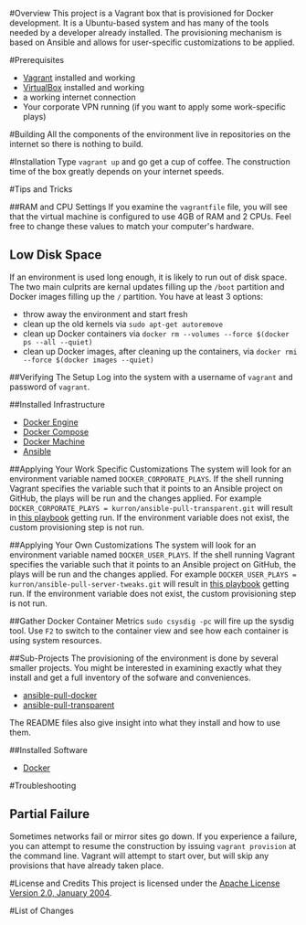 #Overview
This project is a Vagrant box that is provisioned for Docker development.  It is a Ubuntu-based system and 
has many of the tools needed by a developer already installed.  The provisioning mechanism is based on Ansible 
and allows for user-specific customizations to be applied.

#Prerequisites

* [Vagrant](https://www.vagrantup.com/) installed and working
* [VirtualBox](https://www.virtualbox.org/) installed and working
* a working internet connection
* Your corporate VPN running (if you want to apply some work-specific plays) 

#Building
All the components of the environment live in repositories on the internet so there is nothing to build.

#Installation
Type `vagrant up` and go get a cup of coffee.  The construction time of the box greatly depends on your internet speeds.

#Tips and Tricks

##RAM and CPU Settings
If you examine the `vagrantfile` file, you will see that the virtual machine is configured to use 4GB of RAM and
2 CPUs.  Feel free to change these values to match your computer's hardware.

## Low Disk Space
If an environment is used long enough, it is likely to run out of disk space.  The two main culprits are kernal updates 
filling up the `/boot` partition and Docker images filling up the `/` partition.  You have at least 3 options:

* throw away the environment and start fresh
* clean up the old kernels via `sudo apt-get autoremove`
* clean up Docker containers via `docker rm --volumes --force $(docker ps --all --quiet)`
* clean up Docker images, after cleaning up the containers, via `docker rmi --force $(docker images --quiet)`
 
##Verifying The Setup
Log into the system with a username of `vagrant` and password of `vagrant`.

##Installed Infrastructure
* [Docker Engine](https://docs.docker.com/)
* [Docker Compose](https://docs.docker.com/compose/)
* [Docker Machine](https://docs.docker.com/machine/)
* [Ansible](http://www.ansible.com/)

##Applying Your Work Specific Customizations
The system will look for an environment variable named `DOCKER_CORPORATE_PLAYS`.  If the shell running Vagrant specifies the variable 
such that it points to an Ansible project on GitHub, the plays will be run and the changes applied.  For example 
`DOCKER_CORPORATE_PLAYS = kurron/ansible-pull-transparent.git` will result in 
[this playbook](https://github.com/kurron/ansible-pull-transparent.git) getting run.  If the environment variable does 
not exist, the custom provisioning step is not run.

##Applying Your Own Customizations
The system will look for an environment variable named `DOCKER_USER_PLAYS`.  If the shell running Vagrant specifies the variable 
such that it points to an Ansible project on GitHub, the plays will be run and the changes applied.  For example 
`DOCKER_USER_PLAYS = kurron/ansible-pull-server-tweaks.git` will result in 
[this playbook](https://github.com/kurron/ansible-pull-server-tweaks) getting run.  If the environment variable does 
not exist, the custom provisioning step is not run.

##Gather Docker Container Metrics
`sudo csysdig -pc` will fire up the sysdig tool.  Use `F2` to switch to the container view and see how each container is using
system resources.

##Sub-Projects
The provisioning of the environment is done by several smaller projects.  You might be interested in examining
exactly what they install and get a full inventory of the sofware and conveniences.

* [ansible-pull-docker](https://github.com/kurron/ansible-pull-docker)
* [ansible-pull-transparent](https://github.com/kurron/ansible-pull-transparent)

The README files also give insight into what they install and how to use them.

##Installed Software

* [Docker](https://www.docker.com/)

#Troubleshooting

## Partial Failure
Sometimes networks fail or mirror sites go down. If you experience a failure, you can attempt to resume the construction 
by issuing `vagrant provision` at the command line.  Vagrant will attempt to start over, but will skip any provisions that
have already taken place. 

#License and Credits
This project is licensed under the [Apache License Version 2.0, January 2004](http://www.apache.org/licenses/).

#List of Changes

